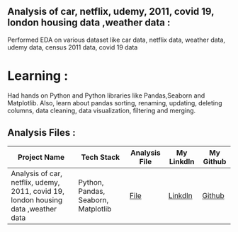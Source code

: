## Analysis of car, netflix, udemy,  2011, covid 19, london housing data ,weather data :
Performed EDA on various dataset like car data, netflix data, weather data, udemy data, census 2011 data, covid 19 data

# Learning :
Had hands on Python and Python libraries like Pandas,Seaborn and Matplotlib. 
Also, learn about pandas sorting, renaming, updating, deleting columns, data cleaning, data visualization, filtering and merging.

## Analysis Files :
|Project Name|Tech Stack | Analysis File | My Linkdln | My Github |
|-|-|-|-|-|
|Analysis of car, netflix, udemy,  2011, covid 19, london housing data ,weather data |Python, Pandas, Seaborn, Matplotlib | [File]() | [Linkdln]() | [Github]() |
